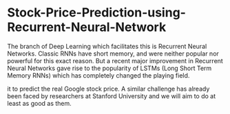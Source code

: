 # Stock-Price-Prediction-using-Recurrent-Neural-Network

The branch of Deep Learning which facilitates this is Recurrent Neural Networks. Classic RNNs have short memory, and were neither popular nor powerful for this exact reason. But a recent major improvement in Recurrent Neural Networks gave rise to the popularity of LSTMs (Long Short Term Memory RNNs) which has completely changed the playing field.

it to predict the real Google stock price. A similar challenge has already been faced by researchers at Stanford University and we will aim to do at least as good as them.  
